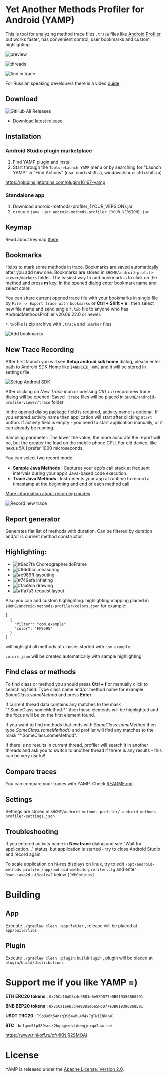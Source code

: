 # Yet Another Methods Profiler for Android (YAMP)
This is tool for analyzing method trace files `.trace` files like [Android Profiler](https://developer.android.com/studio/profile/android-profiler) but works faster, has convenient control, user bookmarks and custom highlighting.

![preview](docs/assets/preview.png)

![threads](docs/assets/threads-list.png)

![find in trace](docs/assets/find.png)

For Russian speaking developers there is a video [guide](https://youtu.be/epJNlw6ez-A)

## Download
![GitHub All Releases](https://img.shields.io/github/downloads/Grigory-Rylov/android-methods-profiler/total?color=%234caf50&style=for-the-badge)  
- [Download latest release](https://github.com/Grigory-Rylov/android-methods-profiler/releases)

## Installation
### Android Studio plugin marketplace
1. Find YAMP plugin and install
2. Start through the `Tools->Launch YAMP` menu or 
by searching for "Launch YAMP" in "Find Actions" (osx: cmd+shift+a, windows/linux: ctrl+shift+a) 

https://plugins.jetbrains.com/plugin/16167-yamp

### Standalone app
1. Download android-methods-profiler_{YOUR_VERSION}.jar
2. execute `java -jar android-methods-profiler_{YOUR_VERSION}.jar`

## Keymap
Read about keymap [there](docs/KEYMAP.MD)

## Bookmarks
Helps to mark some methods in trace.
Bookmarks are saved automatically after you add new one.
Bookmarks are stored in `$HOME/android-profile-viewer/markers` folder.
The easiest way to add bookmark is to click on the method and press **m** key.
In the opened dialog enter bookmark name and select color.

You can share current opened trace file with your bookmarks in single 
file by `File -> Export trace with bookmarks` or **Ctrl + Shift + e** , 
then select new file name and send single `*.twb` file to anyone 
who has AndroidMethodsProfiler v20.06.22.0 or newer.

`*.twb`file is zip archive with `.trace` and `.marker` files

![Add bookmarks](docs/assets/add_bookmark.png)

## New Trace Recording
After first launch you will see **Setup android sdk home** dialog, please 
enter path to Android SDK Home like `$ANDROID_HOME` and it will be stored in settings file

![Setup Android SDK](docs/assets/setup.png)

After clicking on *New Trace* icon or pressing *Ctrl + n* record new trace dialog will be opened.
Saved `.trace` files will be placed in `$HOME/android-profile-viewer/trace` folder

In the opened dialog package field is required, activity name is optional.
If you entered activity name then application will start after clicking `Start` button.
If activity field is empty - you need to start application manually, or it can already be running.

Sampling parameter: The lower the value, the more accurate the report will be, but the greater the load on the mobile phone CPU. For old device, like nexus 5X I prefer 1000 microseconds.
 
You can select two record mode: 
- **Sample Java Methods** : Captures your app’s call stack at frequent intervals during your app’s Java-based code execution.
- **Trace Java Methods** : Instruments your app at runtime to record a timestamp at the beginning and end of each method call.

[More information about recording modes](https://developer.android.com/studio/profile/cpu-profiler#configurations)

![Record new trace](docs/assets/record_new_trace.png)

## Report generator
Generates flat list of methods with duration. Can be filtered by duration and/or is current method constructor.

## Highlighting: 
- ![#9ac7fa](https://placehold.it/20/9ac7fa?text=+) Choreographer.doFrame
- ![#96dbcc](https://placehold.it/20/96dbcc?text=+) measuring
- ![#c989ff](https://placehold.it/20/c989ff?text=+) layouting
- ![#749efa](https://placehold.it/20/749efa?text=+) inflating
- ![#faa9da](https://placehold.it/20/faa9da?text=+) drawing
- ![#ffa7a3](https://placehold.it/20/ffa7a3?text=+) request layout

Also you can add custom highlighting:
highlighting mapping placed in `$HOME/android-methods-profiler/colors.json`
for example:
```
[
  {
    "filter": "com.example",
    "color": "FF9595"
  }
]
```
will highlight all methods of classes started with `com.example`.

`colors.json` will be created automatically with sample highlighting

## Find class or methods
To find class or method you should press **Ctrl + f** or manually click to searching field.
Type class name and/or method name for example *SomeClass.someMethod* and press **Enter**.  

If current thread data contains any matches to the mask "\*.SomeClass.someMethod.\*" then these elements will be highlighted and the focus will be on the first element found.  

If you want to find methods that ends with *SomeClass.someMethod* then type *SomeClass.someMethod()* and profiler will find any matches to the mask "\*.SomeClass.someMethod".  

If there is no results in current thread, profiler will search it in another threads and ask you to switch to another thread if threre is any results - this can be very useful!

## Compare traces
You can compare your traces with YAMP. Check [README.md](core/src/main/java/com/github/grishberg/profiler/comparator/README.md)

## Settings
Settings are stored in `$HOME/android-methods-profiler/.android-methods-profiler-settings.json`

## Troubleshooting
If you entered activity name in **New trace** dialog and see "Wait for application..." status, but application is started - try to close Android Studio and record again.

To scale application on hi-res displays on linux, try to edit `/opt/android-methods-profiler/app/android-methods-profiler.cfg` and enter `-Dsun.java2d.uiScale=2` below `[JVMOptions]`

# Building
## App
Execute `./gradlew clean :app:fatJar` , release will be placed at `app/build/libs`

## Plugin
Execute `./gradlew clean :plugin:buildPlugin` , plugin will be placed at `plugin/build/distributions`

# Support me if you like YAMP =)
**ETH ERC20 tokens** : `0x25Ca16AD3c4e9BD1e6e5FDD77eDB019386B68591`

**BNB BEP20 tokens** : `0x25Ca16AD3c4e9BD1e6e5FDD77eDB019386B68591`

**USDT TRC20** : `TSo3X6K54nYq3S64wML4M4xFgTNiENkHwC`

**BTC** : `bc1qmm5lp389scuk2hghgyzdztddwgjnxqa2awrrue`

https://www.tinkoff.ru/cf/4KNjR2SMOAj

# License

YAMP is released under the [Apache License, Version 2.0](LICENSE.txt).

